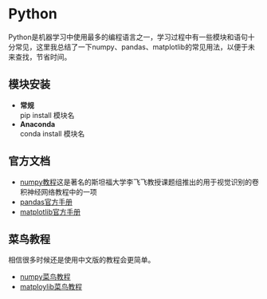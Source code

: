 # Python
Python是机器学习中使用最多的编程语言之一，学习过程中有一些模块和语句十分常见，这里我总结了一下numpy、pandas、matplotlib的常见用法，以便于未来查找，节省时间。
## 模块安装
- __常规__  
pip install 模块名
- __Anaconda__  
conda install 模块名
## 官方文档
- [numpy教程](https://cs231n.github.io/python-numpy-tutorial/)这是著名的斯坦福大学李飞飞教授课题组推出的用于视觉识别的卷积神经网络教程中的一项   
- [pandas官方手册](https://pandas.pydata.org/docs/user_guide/index.html)   
- [matplotlib官方手册](https://matplotlib.org/tutorials/index.html)  
## 菜鸟教程
相信很多时候还是使用中文版的教程会更简单。
- [numpy菜鸟教程](https://www.runoob.com/numpy/numpy-tutorial.html)  
- [matploylib菜鸟教程](https://www.runoob.com/w3cnote/matplotlib-tutorial.html)  
